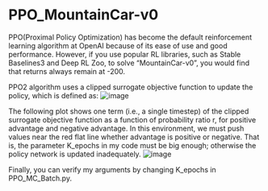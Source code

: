 # PPO_MountainCar-v0
PPO(Proximal Policy Optimization) has become the default reinforcement learning algorithm at OpenAI because of its ease of use and good performance. However, if you use popular RL libraries, such as Stable Baselines3 and Deep RL Zoo, to solve “MountainCar-v0”, you would find that returns always remain at -200.

PPO2 algorithm uses a clipped surrogate objective function to update the policy, which is defined as:
![image](https://github.com/alanyuwenche/PPO_MountainCar-v0/assets/56531349/632da39b-eb95-4f18-b22e-df4144688a97)

The following plot shows one term (i.e., a single timestep) of the clipped surrogate objective function as a function of probability ratio r, for positive advantage and negative advantage. In this environment, we must push values near the red flat line whether advantage is positive or negative. That is, the parameter K_epochs in my code must be big enough; otherwise the policy network is updated inadequately.
![image](https://github.com/alanyuwenche/PPO_MountainCar-v0/assets/56531349/6b66f99b-1d8e-4f6d-ba27-25bb0dd40cf5)

Finally, you can verify my arguments by changing K_epochs in PPO_MC_Batch.py.
